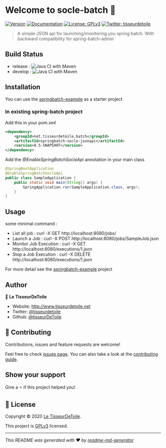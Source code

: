 # Welcome to socle-batch 👋
[![Version](https://img.shields.io/github/v/tag/tisseurdetoile/socle-batch)](https://github.com/tisseurdetoile/socle-batch/releases)
[![Documentation](https://img.shields.io/badge/documentation-yes-brightgreen.svg)](https://github.com/tisseurdetoile/socle-batch/wiki)
[![License: GPLv3](https://img.shields.io/badge/License-GPLv3-yellow.svg)](LICENCE)
[![Twitter: tisseurdetoile](https://img.shields.io/twitter/follow/tisseurdetoile.svg?style=social)](https://twitter.com/tisseurdetoile)

> A simple JSON api for launching/monitoring you spring batch. With backward compatibility for spring-batch-admin

## Build Status

- release : ![Java CI with Maven](https://github.com/tisseurdetoile/socle-batch/workflows/Java%20CI%20with%20Maven/badge.svg?branch=release)
- develop : ![Java CI with Maven](https://github.com/tisseurdetoile/socle-batch/workflows/Java%20CI%20with%20Maven/badge.svg?branch=develop)

## Installation

You can use the [springbatch-example](https://github.com/tisseurdetoile/socle-batch/tree/main/springbatch-example) as a starter project

### In existing spring-batch project

Add this in your pom.xml

```xml
<dependency>
    <groupId>net.tisseurdetoile.batch</groupId>
    <artifactId>springbatch-socle-jsonapi</artifactId>
    <version>0.5-SNAPSHOT</version>
</dependency>
```

Add the *@EnableSpringBatchSocleApi* annotation in your main class

```java
@SpringBootApplication
@EnableSpringBatchSocleApi
public class SampleApplication {
    public static void main(String[] args) {
        SpringApplication.run(SampleApplication.class, args);
    }
}
```

## Usage

some minimal command :

- List all job : curl -X GET http://localhost:8080/jobs/ 
- Launch a Job : curl -X POST http://localhost:8080/jobs/SampleJob.json
- Monitor Job Execution :  curl -X GET http://localhost:8080/executions/1.json
- Stop a Job Execution : curl -X DELETE http://localhost:8080/executions/1.json

For more detail see the [springbatch-example](https://github.com/tisseurdetoile/socle-batch/tree/master/springbatch-example) project

## Author

👤 **Le TisseurDeToile**

* Website: http://www.tisseurdetoile.net
* Twitter: [@tisseurdetoile](https://twitter.com/tisseurdetoile)
* Github: [@tisseurDeToile](https://github.com/tisseurDeToile)

## 🤝 Contributing

Contributions, issues and feature requests are welcome!

Feel free to check [issues page](https://github.com/tisseurdetoile/socle-batch/issues). You can also take a look at the [contributing guide](https://github.com/tisseurdetoile/socle-batch/blob/main/CONTRIBUTING.md).

## Show your support

Give a ⭐️ if this project helped you!

## 📝 License

Copyright © 2020 [Le TisseurDeToile](https://github.com/tisseurDeToile).

This project is [GPLv3](LICENCE) licensed.

***
_This README was generated with ❤️ by [readme-md-generator](https://github.com/kefranabg/readme-md-generator)_